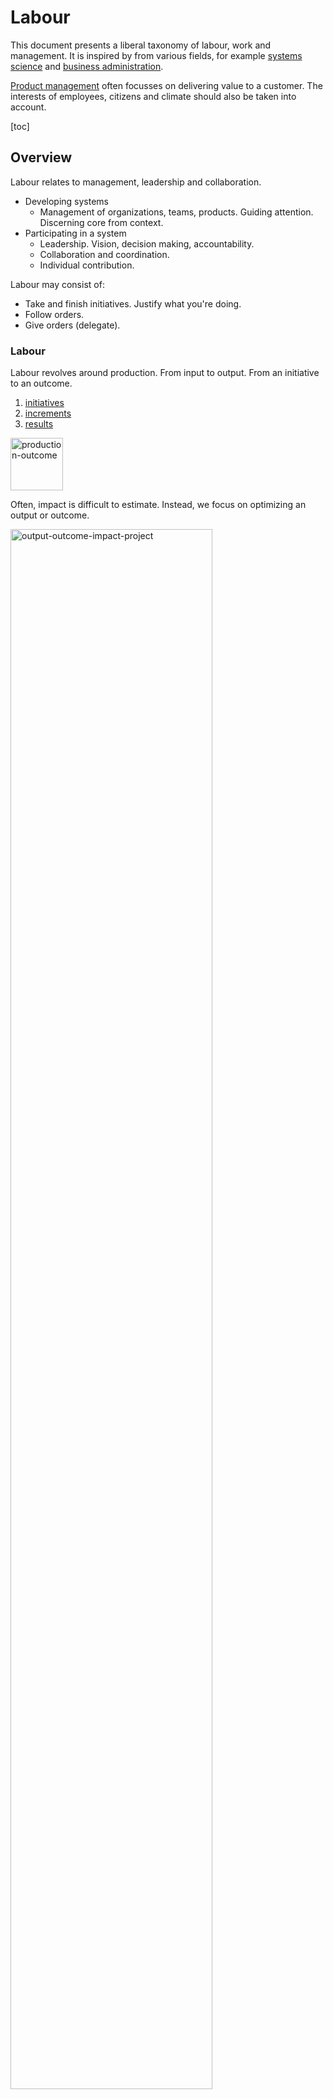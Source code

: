 # Labour

This document presents a liberal taxonomy of labour, work and management. It is inspired by from various fields, for example [systems science](https://en.wikipedia.org/wiki/Systems_science) and [business administration](https://en.wikipedia.org/wiki/Business_administration).

[Product management](../management/product-management.md) often focusses on delivering value to a customer. The interests of employees, citizens and climate should also be taken into account.

[toc]

## Overview

Labour relates to management, leadership and collaboration.

- Developing systems
  - Management of organizations, teams, products. Guiding attention. Discerning core from context.
- Participating in a system
  - Leadership. Vision, decision making, accountability.
  - Collaboration and coordination.
  - Individual contribution.

Labour may consist of:

- Take and finish initiatives. Justify what you're doing.
- Follow orders.
- Give orders (delegate).

### Labour

Labour revolves around production. From input to output. From an initiative to an outcome.

1. [initiatives](initiatives.md)
2. [increments](increments.md)
3. [results](realization.md)

<img src="../img/production-outcome.png" alt="production-outcome" style="height:6em;" />

Often, impact is difficult to estimate. Instead, we focus on optimizing an output or outcome.

<img src="../img/output-outcome-impact.png" alt="output-outcome-impact-project" style="width:80%;" />

Core & context

![mission-vision-strategy](../img/mission-vision-strategy.png)

### Organized labour

Organized labour requires alignment and strategy. It moves from a mission to discovery to delivery.

![purpose-discovery](../img/purpose-discovery.png)

## Purpose and Sustainability

> Patience ≠ doing nothing

The purpose of any type of labour can be deconstructed in *discovery* and *delivery*. The former is both an [existential](https://en.wikipedia.org/wiki/Existentialism) question and a [validation](https://en.wikipedia.org/wiki/Verification_and_validation) of beliefs and posibilities. Delivery is more concrete, and consists of the following:

- Add value now. To either the being (or organization) itself or to its environment. This includes monitoring and verification.
- Add value in the future. Ensure self-preservation and be able to adapt. E.g. by assuring access to capital.

A secondary set of goals is to do this *sooner, safer* and *happier*.

<img src="../img/purpose-discovery-delivery.png" alt="purpose-discovery-delivery" style="width:40%;" />

## Objectives and Initiatives

See [goals](../management/alignment-strategy.md) and [initiatives](initiatives.md).

<img src="../img/objective-initiative.png" alt="objective-initiative" style="width:50%;" />

## Organized Labour

Labour can be divided into *processes* and *projects*. It is done by a person or an *organization* and it involves *resources*. Often it involves of various sorts. Al of these concepts may involve [management](../management/management-principles.md).

How to run an organization.

1. Align on a stable, perpetual objective. Relate this to the different stakeholders.
2. Set clear, time-bound objectives (see above).
3. Ensure that the organization is working towards them.
4. Setup periodic reflection moments at appropriate time scales. E.g. daily, bi-weekly, quarterly, yearly meetings. Learn what needs to change to achieve success.

Cycle

1. Take a step back / reflect. Step outside the daily operations.
2. Decide on a next objective. Choose a direction to move towards.
3. Develop and execute plans. Move forwards.
4. Repeat.

**Autonomous teams**

A top-down approach where teams execute pre-specified plans is straightforward and works well in certain environments. Whenever teams need to adapt quickly this approach starts to fail.

- Alignment with other teams. Being aware of the greater purpose.
- Reflection of the team itself, it's work and it's environment.
- Adapting objectives and plans based on progress.

**Roles in Teams**

There exist multiple models for [role and responsibility assignment](https://en.wikipedia.org/wiki/Responsibility_assignment_matrix). A few fundamental roles:

- Accountable for the end-result.
- Responsible for execution.
- Consulted. E.g. providing consultancy or support.
- Informed. Following along.

Roles can be official and persistent, or informal and dynamic.

**Modes of collaboration**

See [productivity constraints](../teams/productivity-constraints.md)

- Firefighting. Try to survive.
- Maintenance. Optimize for efficiency.
- Balanced. Focus on effectiveness. Plan and reflect.

## Identity

Labour can be performed by an [organization](../systems/system.md) or [system](../systems/systems-management.md). An organization may define itself on different levels. These influence decisions. For example, belief is a prerequisite for making changes - and can limit capability.

```markdown
**We      can    do         this     here**
_identity belief capability behavior environment_
```

See [organization](../collaboration/organization.md).

## Assignments

Initiatives can be defined as assignments or projects that are difficult in some sense. For a given a project there are two phases to consider: planning and execution. Both are [vital](https://en.wikipedia.org/wiki/Verification_and_validation) to:

- Deliver the right thing
- Deliver it right

**Planning**

Requirements are set to to ensure that an initiative results in the desired outcome - or decrease the change of surprises.

Risk management is done to identify and address risks.

**Execution**

After a planning phase, the initiative is executed. Next to following the plan, this may require:

- Updating plans & managing resources.
- Informing stakeholders & managing expectations.

**Feedback**

Updating [prior](https://en.wikipedia.org/wiki/Bayesian_inference) beliefs using new information. This requires observation, analysis and reflection. See [modeling](../intelligence/modelling.md).

**Improvement**

Change [organizational structure](../systems/structure.md) and the environment. See [learning](../intelligence/learning.md).
